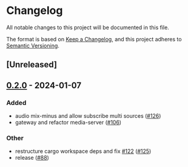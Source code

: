# Changelog
All notable changes to this project will be documented in this file.

The format is based on [Keep a Changelog](https://keepachangelog.com/en/1.0.0/),
and this project adheres to [Semantic Versioning](https://semver.org/spec/v2.0.0.html).

## [Unreleased]

## [0.2.0](https://github.com/luongngocminh/decentralized-media-server/compare/atm0s-media-server-transport-v0.1.0...atm0s-media-server-transport-v0.2.0) - 2024-01-07

### Added
- audio mix-minus and allow subscribe multi sources ([#126](https://github.com/luongngocminh/decentralized-media-server/pull/126))
- gateway and refactor media-server ([#106](https://github.com/luongngocminh/decentralized-media-server/pull/106))

### Other
- restructure cargo workspace deps and fix [#122](https://github.com/luongngocminh/decentralized-media-server/pull/122) ([#125](https://github.com/luongngocminh/decentralized-media-server/pull/125))
- release ([#88](https://github.com/luongngocminh/decentralized-media-server/pull/88))
